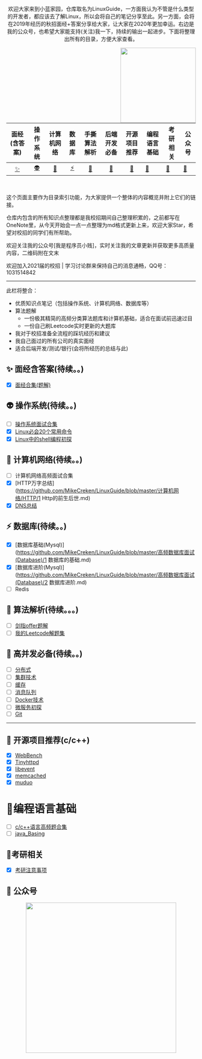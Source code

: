 <div align="center">
<p>
     欢迎大家来到小蓝家园，仓库取名为LinuxGuide，一方面我认为不管是什么类型的开发者，都应该去了解Linux，所以会将自己的笔记分享至此。另一方面，会将在2019年经历的秋招面经+答案分享给大家，让大家在2020年更加幸运。右边是我的公众号，也希望大家能支持(关注)我一下，持续的输出一起进步。下面将整理出所有的目录，方便大家查看。
</p>
    <img src="https://imgkr.cn-bj.ufileos.com/a896c66c-70fb-435a-8f57-f257ae6b7d16.jpg" align="right" width="200px">
</div>

<br>

| 面经(含答案) | 操作系统 | 计算机网络 | 数据库 | 手撕算法解析 | 后端开发必备 | 开源项目推荐 | 编程语言基础 | 考研相关 | 公众号 |
| :---: | :----: | :---: | :----: | :----: | :----: | :----: | ------ | ------ | ------ |
| [:sparkles:](#sparkles-面经) | [:alien:](#alien-操作系统) | [:penguin:](#penguin-计算机网络) | [:zap:](#zap-数据库) | [:egg:](#egg-算法解析) | [:see_no_evil: ](#see_no_evil-后端开发必备) | [:baby_bottle: ](#baby_bottle-开源项目推荐) | [:pushpin:](#baby_bottle-编程语言) | [:runner: ](#runner-考研相关) | [:pencil:](#pencil-公众号) |

<br> 

这个页面主要作为目录索引功能，为大家提供一个整体的内容概览并附上它们的链接。

仓库内包含的所有知识点整理都是我校招期间自己整理积累的，之前都写在OneNote里，从今天开始会一点一点整理为md格式更新上来，欢迎大家Star，希望对校招的同学们有所帮助。

欢迎关注我的公众号[我是程序员小贱]，实时关注我的文章更新并获取更多高质量内容，二维码附在文末

欢迎加入2021届的校招 | 学习讨论群来保持自己的消息通畅，QQ号：1031514842

-------

此栏将整合：

- 优质知识点笔记（包括操作系统、计算机网络、数据库等）
- 算法题解
  - 一份极其精简的高频分类算法题库和计算机基础，适合在面试前迅速过目
  - 一份自己刷Leetcode实时更新的大题库
- 我对于校招准备全流程的踩坑经历和建议
- 我自己面过的所有公司的真实面经
- 适合后端开发/测试/银行(会将所经历的总结与此)


## :sparkles: 面经含答案(待续。。)
- [x] [面经合集(题解)](https://github.com/MikeCreken/LinuxGuide/tree/master/多家公司面试题解/面试经验贴(含题解))

## :alien: 操作系统(待续。。)

- [ ] [操作系统面试合集]()
- [x] [Linux必会20个常用命令](https://github.com/MikeCreken/LinuxGuide/blob/master/Linux基础必备/20个必备Linux命令.md)
- [x] [Linux中的shell编程初探](https://github.com/MikeCreken/LinuxGuide/blob/master/Linux基础必备/Linux中的shell初探.md)

## :penguin: 计算机网络(待续。。)

- [ ] 计算机网络高频面试合集
- [x] [HTTP万字总结](https://github.com/MikeCreken/LinuxGuide/blob/master/计算机网络/HTTP/1 Http的前生后世.md)
- [x] [DNS总结](https://github.com/MikeCreken/LinuxGuide/blob/master/计算机网络/DNS/DNS.md)

## :zap: 数据库(待续。。)

- [x] [数据库基础(Mysql)](https://github.com/MikeCreken/LinuxGuide/blob/master/高频数据库面试(Database)/1 数据库的基础.md)
- [x] [数据库进阶(Mysql)](https://github.com/MikeCreken/LinuxGuide/blob/master/高频数据库面试(Database)/2 数据库进阶.md)
- [ ] Redis

## :egg: 算法解析(待续。。。)

- [ ] [剑指offer题解]()
- [ ] [我的Leetcode解题集]( )

## :see_no_evil: 高并发必备(待续。。)

- [ ] [分布式]() 
- [ ] [集群技术]() 
- [ ] [缓存]() 
- [ ] [消息队列]() 
- [ ] [Docker技术]()
- [ ] [微服务初探]()
- [ ] [Git]()

------

## :baby_bottle: 开源项目推荐(c/c++)

- [x] [WebBench](https://github.com/EZLippi/WebBench) 
- [x] [Tinyhttpd](https://github.com/EZLippi/Tinyhttpd) 
- [x] [libevent](https://github.com/libevent/libevent) 
- [x] [memcached](https://github.com/memcached/memcached) 
- [x] [muduo](https://github.com/chenshuo/muduo)

#  :pushpin:编程语言基础

- [ ] [c/c++语言高频题合集]()
- [ ] [java_Basing]()

## :runner:考研相关 

- [x] [考研注意事项]()

## :pencil: 公众号
<div align="center">
    <img src="https://imgkr.cn-bj.ufileos.com/a896c66c-70fb-435a-8f57-f257ae6b7d16.jpg" width="400px">
</div>

